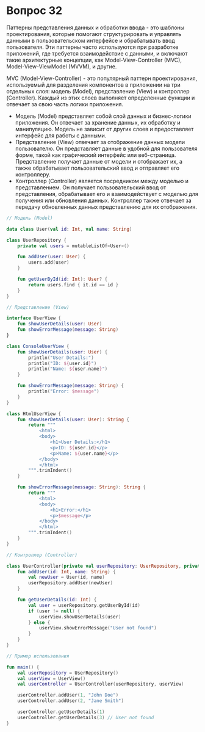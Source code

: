 # Вопрос 32

Паттерны представления данных и обработки ввода - это шаблоны проектирования, которые помогают структурировать и управлять данными в пользовательском интерфейсе и обрабатывать ввод пользователя. Эти паттерны часто используются при разработке приложений, где требуется взаимодействие с данными, и включают такие архитектурные концепции, как Model-View-Controller (MVC), Model-View-ViewModel (MVVM), и другие.

MVC (Model-View-Controller) - это популярный паттерн проектирования, используемый для разделения компонентов в приложении на три отдельных слоя: модель (Model), представление (View) и контроллер (Controller). Каждый из этих слоев выполняет определенные функции и отвечает за свою часть логики приложения.
* Модель (Model) представляет собой слой данных и бизнес-логики приложения. Он отвечает за хранение данных, их обработку и манипуляцию. Модель не зависит от других слоев и предоставляет интерфейс для работы с данными.
* Представление (View) отвечает за отображение данных модели пользователю. Он представляет данные в удобной для пользователя форме, такой как графический интерфейс или веб-страница. Представление получает данные от модели и отображает их, а также обрабатывает пользовательский ввод и отправляет его контроллеру.
* Контроллер (Controller) является посредником между моделью и представлением. Он получает пользовательский ввод от представления, обрабатывает его и взаимодействует с моделью для получения или обновления данных. Контроллер также отвечает за передачу обновленных данных представлению для их отображения.

```Kotlin
// Модель (Model)

data class User(val id: Int, val name: String)

class UserRepository {
    private val users = mutableListOf<User>()

    fun addUser(user: User) {
        users.add(user)
    }

    fun getUserById(id: Int): User? {
        return users.find { it.id == id }
    }
}

// Представление (View)

interface UserView {
    fun showUserDetails(user: User)
    fun showErrorMessage(message: String)
}

class ConsoleUserView {
    fun showUserDetails(user: User) {
        println("User Details:")
        println("ID: ${user.id}")
        println("Name: ${user.name}")
    }

    fun showErrorMessage(message: String) {
        println("Error: $message")
    }
}

class HtmlUserView {
    fun showUserDetails(user: User): String {
        return """
            <html>
            <body>
                <h1>User Details:</h1>
                <p>ID: ${user.id}</p>
                <p>Name: ${user.name}</p>
            </body>
            </html>
        """.trimIndent()
    }

    fun showErrorMessage(message: String): String {
        return """
            <html>
            <body>
                <h1>Error:</h1>
                <p>$message</p>
            </body>
            </html>
        """.trimIndent()
    }
}

// Контроллер (Controller)

class UserController(private val userRepository: UserRepository, private val userView: UserView) {
    fun addUser(id: Int, name: String) {
        val newUser = User(id, name)
        userRepository.addUser(newUser)
    }

    fun getUserDetails(id: Int) {
        val user = userRepository.getUserById(id)
        if (user != null) {
            userView.showUserDetails(user)
        } else {
            userView.showErrorMessage("User not found")
        }
    }
}

// Пример использования

fun main() {
    val userRepository = UserRepository()
    val userView = UserView()
    val userController = UserController(userRepository, userView)

    userController.addUser(1, "John Doe")
    userController.addUser(2, "Jane Smith")

    userController.getUserDetails(1)
    userController.getUserDetails(3) // User not found
}
    
```